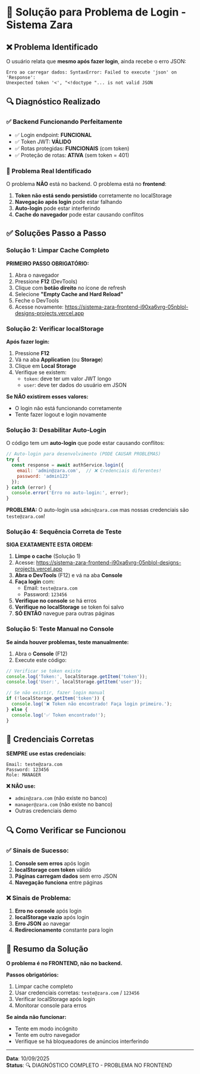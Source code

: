 # 🔧 Solução para Problema de Login - Sistema Zara

## ❌ Problema Identificado

O usuário relata que **mesmo após fazer login**, ainda recebe o erro JSON:
```
Erro ao carregar dados: SyntaxError: Failed to execute 'json' on 'Response': 
Unexpected token '<', "<!doctype "... is not valid JSON
```

## 🔍 Diagnóstico Realizado

### ✅ Backend Funcionando Perfeitamente
- ✅ Login endpoint: **FUNCIONAL**
- ✅ Token JWT: **VÁLIDO**
- ✅ Rotas protegidas: **FUNCIONAIS** (com token)
- ✅ Proteção de rotas: **ATIVA** (sem token = 401)

### 🎯 Problema Real Identificado

O problema **NÃO** está no backend. O problema está no **frontend**:

1. **Token não está sendo persistido** corretamente no localStorage
2. **Navegação após login** pode estar falhando
3. **Auto-login** pode estar interferindo
4. **Cache do navegador** pode estar causando conflitos

## ✅ Soluções Passo a Passo

### Solução 1: Limpar Cache Completo

**PRIMEIRO PASSO OBRIGATÓRIO:**

1. Abra o navegador
2. Pressione **F12** (DevTools)
3. Clique com **botão direito** no ícone de refresh
4. Selecione **"Empty Cache and Hard Reload"**
5. Feche o DevTools
6. Acesse novamente: https://sistema-zara-frontend-i90xa6vrg-05nblol-designs-projects.vercel.app

### Solução 2: Verificar localStorage

**Após fazer login:**

1. Pressione **F12**
2. Vá na aba **Application** (ou **Storage**)
3. Clique em **Local Storage**
4. Verifique se existem:
   - `token`: deve ter um valor JWT longo
   - `user`: deve ter dados do usuário em JSON

**Se NÃO existirem esses valores:**
- O login não está funcionando corretamente
- Tente fazer logout e login novamente

### Solução 3: Desabilitar Auto-Login

O código tem um **auto-login** que pode estar causando conflitos:

```javascript
// Auto-login para desenvolvimento (PODE CAUSAR PROBLEMAS)
try {
  const response = await authService.login({
    email: 'admin@zara.com',  // ❌ Credenciais diferentes!
    password: 'admin123'
  });
} catch (error) {
  console.error('Erro no auto-login:', error);
}
```

**PROBLEMA:** O auto-login usa `admin@zara.com` mas nossas credenciais são `teste@zara.com`!

### Solução 4: Sequência Correta de Teste

**SIGA EXATAMENTE ESTA ORDEM:**

1. **Limpe o cache** (Solução 1)
2. Acesse: https://sistema-zara-frontend-i90xa6vrg-05nblol-designs-projects.vercel.app
3. **Abra o DevTools** (F12) e vá na aba **Console**
4. **Faça login** com:
   - Email: `teste@zara.com`
   - Password: `123456`
5. **Verifique no console** se há erros
6. **Verifique no localStorage** se token foi salvo
7. **SÓ ENTÃO** navegue para outras páginas

### Solução 5: Teste Manual no Console

**Se ainda houver problemas, teste manualmente:**

1. Abra o **Console** (F12)
2. Execute este código:

```javascript
// Verificar se token existe
console.log('Token:', localStorage.getItem('token'));
console.log('User:', localStorage.getItem('user'));

// Se não existir, fazer login manual
if (!localStorage.getItem('token')) {
  console.log('❌ Token não encontrado! Faça login primeiro.');
} else {
  console.log('✅ Token encontrado!');
}
```

## 🚨 Credenciais Corretas

**SEMPRE use estas credenciais:**
```
Email: teste@zara.com
Password: 123456
Role: MANAGER
```

**❌ NÃO use:**
- `admin@zara.com` (não existe no banco)
- `manager@zara.com` (não existe no banco)
- Outras credenciais demo

## 🔍 Como Verificar se Funcionou

### ✅ Sinais de Sucesso:
1. **Console sem erros** após login
2. **localStorage com token** válido
3. **Páginas carregam dados** sem erro JSON
4. **Navegação funciona** entre páginas

### ❌ Sinais de Problema:
1. **Erro no console** após login
2. **localStorage vazio** após login
3. **Erro JSON** ao navegar
4. **Redirecionamento** constante para login

## 🎯 Resumo da Solução

**O problema é no FRONTEND, não no backend.**

**Passos obrigatórios:**
1. Limpar cache completo
2. Usar credenciais corretas: `teste@zara.com` / `123456`
3. Verificar localStorage após login
4. Monitorar console para erros

**Se ainda não funcionar:**
- Tente em modo incógnito
- Tente em outro navegador
- Verifique se há bloqueadores de anúncios interferindo

---

**Data**: 10/09/2025  
**Status**: 🔍 DIAGNÓSTICO COMPLETO - PROBLEMA NO FRONTEND